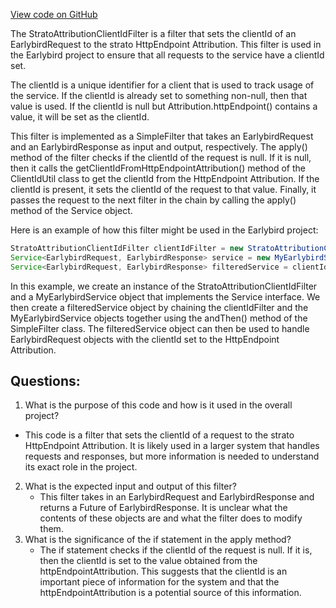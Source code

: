 [View code on GitHub](https://github.com/misbahsy/the-algorithm/src/java/com/twitter/search/earlybird_root/filters/StratoAttributionClientIdFilter.java)

The StratoAttributionClientIdFilter is a filter that sets the clientId of an EarlybirdRequest to the strato HttpEndpoint Attribution. This filter is used in the Earlybird project to ensure that all requests to the service have a clientId set. 

The clientId is a unique identifier for a client that is used to track usage of the service. If the clientId is already set to something non-null, then that value is used. If the clientId is null but Attribution.httpEndpoint() contains a value, it will be set as the clientId. 

This filter is implemented as a SimpleFilter that takes an EarlybirdRequest and an EarlybirdResponse as input and output, respectively. The apply() method of the filter checks if the clientId of the request is null. If it is null, then it calls the getClientIdFromHttpEndpointAttribution() method of the ClientIdUtil class to get the clientId from the HttpEndpoint Attribution. If the clientId is present, it sets the clientId of the request to that value. Finally, it passes the request to the next filter in the chain by calling the apply() method of the Service object. 

Here is an example of how this filter might be used in the Earlybird project:

```java
StratoAttributionClientIdFilter clientIdFilter = new StratoAttributionClientIdFilter();
Service<EarlybirdRequest, EarlybirdResponse> service = new MyEarlybirdService();
Service<EarlybirdRequest, EarlybirdResponse> filteredService = clientIdFilter.andThen(service);
```

In this example, we create an instance of the StratoAttributionClientIdFilter and a MyEarlybirdService object that implements the Service interface. We then create a filteredService object by chaining the clientIdFilter and the MyEarlybirdService objects together using the andThen() method of the SimpleFilter class. The filteredService object can then be used to handle EarlybirdRequest objects with the clientId set to the HttpEndpoint Attribution.
## Questions: 
 1. What is the purpose of this code and how is it used in the overall project?
   - This code is a filter that sets the clientId of a request to the strato HttpEndpoint Attribution. It is likely used in a larger system that handles requests and responses, but more information is needed to understand its exact role in the project.
2. What is the expected input and output of this filter?
   - This filter takes in an EarlybirdRequest and EarlybirdResponse and returns a Future of EarlybirdResponse. It is unclear what the contents of these objects are and what the filter does to modify them.
3. What is the significance of the if statement in the apply method?
   - The if statement checks if the clientId of the request is null. If it is, then the clientId is set to the value obtained from the httpEndpointAttribution. This suggests that the clientId is an important piece of information for the system and that the httpEndpointAttribution is a potential source of this information.